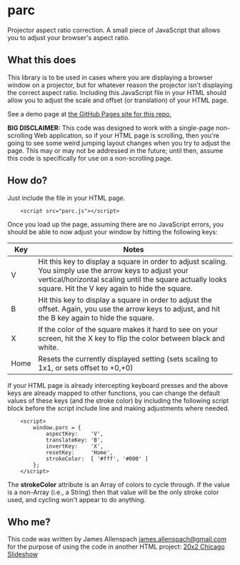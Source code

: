 # parc
Projector aspect ratio correction. A small piece of JavaScript that allows you to adjust your browser's aspect ratio.

## What this does

This library is to be used in cases where you are displaying a browser window on a projector, but for whatever reason the projector isn't displaying the correct aspect ratio. Including this JavaScript file in your HTML should allow you to adjust the scale and offset (or translation) of your HTML page. 

See a demo page at [the GitHub Pages site for this repo.](https://manminusone.github.io/parc/)

**BIG DISCLAIMER:** This code was designed to work with a single-page non-scrolling Web application, so if your HTML page is scrolling, then you're going to see some weird jumping layout changes when you try to adjust the page. This may or may not be addressed in the future; until then, assume this code is specifically for use on a non-scrolling page.

## How do?

Just include the file in your HTML page.
```
    <script src="parc.js"></script>
```
Once you load up the page, assuming there are no JavaScript errors, you should be able to now adjust your window by hitting the following keys:

Key  | Notes
-----|------
V    | Hit this key to display a square in order to adjust scaling. You simply use the arrow keys to adjust your vertical/horizontal scaling until the square actually looks square. Hit the V key again to hide the square.
B    | Hit this key to display a square in order to adjust the offset. Again, you use the arrow keys to adjust, and hit the B key again to hide the square.
X    | If the color of the square makes it hard to see on your screen, hit the X key to flip the color between black and white.
Home | Resets the currently displayed setting (sets scaling to 1x1, or sets offset to +0,+0)

If your HTML page is already intercepting keyboard presses and the above keys are already mapped to other functions, you can change the default values of these keys (and the stroke color) by including the following script block before the script include line and making adjustments where needed.
```
    <script>
        window.parc = {
            aspectKey:    'V',
            translateKey: 'B',
            invertKey:    'X',
            resetKey:     'Home',
            strokeColor:  [ '#fff', '#000' ]
        };
    </script>
```

The **strokeColor** attribute is an Array of colors to cycle through. If the value is a non-Array (i.e., a String) then that value will be the only stroke color used, and cycling won't appear to do anything.

## Who me?

This code was written by James Allenspach <james.allenspach@gmail.com> for the purpose of using the code in another HTML project: [20x2 Chicago Slideshow](https://github.com/manminusone/20x2chi-slides)
